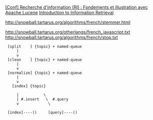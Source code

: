 [[Conf] Recherche d’information (RI) : Fondements et illustration avec Apache Lucene](http://www.arolla.fr/blog/2012/04/devoxx-france-2012-jy-etais/)
[Introduction to Information Retrieval](http://nlp.stanford.edu/IR-book/information-retrieval-book.html)


http://snowball.tartarus.org/algorithms/french/stemmer.html

http://snowball.tartarus.org/otherlangs/french_javascript.txt
http://snowball.tartarus.org/algorithms/french/stop.txt







     [split    ] {topic} + named-queue
         |
         v
     [clean    ] {topic} + named-queue
         |
         v
     [normalize] {topic} + named-queue
         |
         v
       [index] {topic}
     
         |           \
         | #.insert   \  #.query
         v             \
       
     [index]----()     [query]----()